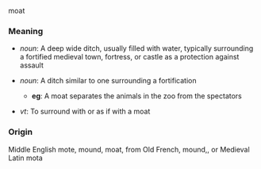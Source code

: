 moat
### Meaning
+ _noun_: A deep wide ditch, usually filled with water, typically surrounding a fortified medieval town, fortress, or castle as a protection against assault
+ _noun_: A ditch similar to one surrounding a fortification
    + __eg__: A moat separates the animals in the zoo from the spectators

+ _vt_: To surround with or as if with a moat

### Origin

Middle English mote, mound, moat, from Old French, mound,, or Medieval Latin mota

